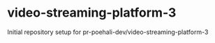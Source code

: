 # video-streaming-platform-3

Initial repository setup for pr-poehali-dev/video-streaming-platform-3